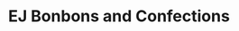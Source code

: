 ---
title: "EJ Bonbons and Confections"
url: /woodstock/ej-bonbons-and-confections/
shop: chocolate
---